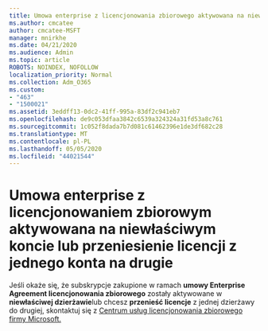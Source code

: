 ```yaml
---
title: Umowa enterprise z licencjonowania zbiorowego aktywowana na niewłaściwym koncie
ms.author: cmcatee
author: cmcatee-MSFT
manager: mnirkhe
ms.date: 04/21/2020
ms.audience: Admin
ms.topic: article
ROBOTS: NOINDEX, NOFOLLOW
localization_priority: Normal
ms.collection: Adm_O365
ms.custom:
- "463"
- "1500021"
ms.assetid: 3eddff13-0dc2-41ff-995a-83df2c941eb7
ms.openlocfilehash: de9c053dfaa3842c6539a324324a31fd53a8c761
ms.sourcegitcommit: 1c052f8dada7b7d081c61462396e1de3df682c28
ms.translationtype: MT
ms.contentlocale: pl-PL
ms.lasthandoff: 05/05/2020
ms.locfileid: "44021544"
---
```

# <a name="volume-licensing-enterprise-agreement-activated-on-the-wrong-account-or-transferring-licenses-from-one-account-to-another"></a>Umowa enterprise z licencjonowaniem zbiorowym aktywowana na niewłaściwym koncie lub przeniesienie licencji z jednego konta na drugie

Jeśli okaże się, że subskrypcje zakupione w ramach **umowy Enterprise Agreement licencjonowania zbiorowego** zostały aktywowane w **niewłaściwej dzierżawie**lub chcesz **przenieść licencje** z jednej dzierżawy do drugiej, skontaktuj się z [Centrum usług licencjonowania zbiorowego firmy Microsoft.](https://support.microsoft.com/help/4471406/how-to-contact-the-microsoft-volume-licensing-service-center)
